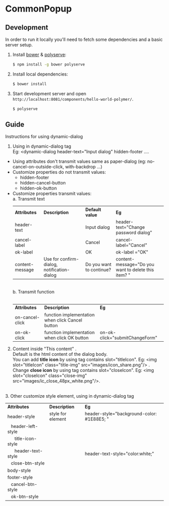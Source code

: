 
# CommonPopup

## Development

In order to run it locally you'll need to fetch some dependencies and a basic server setup.

1. Install [bower](http://bower.io/) & [polyserve](https://npmjs.com/polyserve):

    ```sh
    $ npm install -g bower polyserve
    ```

2. Install local dependencies:

    ```sh
    $ bower install
    ```

3. Start development server and open `http://localhost:8081/components/hello-world-polymer/`.

    ```sh
    $ polyserve
    ```
## Guide
Instructions for using dynamic-dialog<br>
1. Using in dynamic-dialog tag <br>
Eg: <dynamic-dialog header-text="Input dialog" hidden-footer ....
- Using attributes don't transmit values same as paper-dialog 
(eg: no-cancel-on-outside-click, with-backdrop ...)
- Customize properties do not transmit values:
    + hidden-footer
    + hidden-cancel-button
    + hidden-ok-button
- Customize properties transmit values:<br>
    a. Transmit text<br>
    <table>
        <tr>
            <td><b>Attributes</b></td>
            <td><b>Description</b></td>
            <td><b>Default value</b></td>
            <td><b>Eg</b></td>
        </tr>
        <tr>
            <td>header-text</td>
            <td></td>
            <td>Input dialog</td>
            <td>header-text="Change password dialog"</td>
        </tr>
        <tr>
            <td>cancel-label</td>
            <td></td>
            <td>Cancel</td>
            <td>cancel-label="Cancel"</td>
        </tr>
        <tr>
            <td>ok-label</td>
            <td></td>
            <td>OK</td>
            <td>ok-label ="OK"</td>
        </tr>
        <tr>
            <td>content-message</td>
            <td>Use for confirm-dialog, notification-dialog</td>
            <td>Do you want to continue?</td>
            <td>content-message="Do you want to delete this item?   "</td>
        </tr>
    </table>
    <br>
    b. Transmit function<br>
    <br>
    <table>
        <tr>
            <td><b>Attributes</b></td>
            <td><b>Description</b></td>
            <td><b>Eg</b></td>
        </tr>
        <tr>
            <td>on-cancel-click</td>
            <td>function implementation when click Cancel button</td>
            <td></td>
        </tr>
        <tr>
            <td>on-ok-click</td>
            <td>function implementation when click OK button</td>
            <td>on-ok-click="submitChangeForm"</td>
        </tr>
    </table>
2. Content inside <dynamic-dialog>"This content" </dynamic-dialog>.<br>
    Default is the html content of the dialog body.<br>
    You can add **title icon** by using tag contains slot="titleIcon".
    Eg: \<img slot="titleIcon" class="title-img" src="images/icon_share.png"/> .<br>
    Change **close icon** by using tag contains slot="closeIcon".
    Eg: \<img slot="closeIcon" class="close-img" src="images/ic_close_48px_white.png"/>. 
<br>
3. Other customize style element, using in dynamic-dialog tag <br>
    <table>
        <tr>
            <td><b>Attributes</b></td>
            <td><b>Description</b></td>
            <td><b>Eg</b></td>
        </tr>
        <tr>
            <td>header-style</td>
            <td>style for element</td>
            <td> header-style="background-color: #1E88E5; "</td>
        </tr>
        <tr>
            <td>&nbsp;&nbsp;&nbsp;header-left-style</td>
            <td></td>
            <td></td>
        </tr>
        <tr>
            <td>&nbsp;&nbsp;&nbsp;&nbsp;&nbsp;&nbsp;title-icon-style</td>
            <td></td>
            <td></td>
        </tr>
        <tr>
            <td>&nbsp;&nbsp;&nbsp;&nbsp;&nbsp;&nbsp;header-text-style</td>
            <td></td>
            <td>header-text-style="color:white;"</td>
        </tr>
        <tr>
            <td>&nbsp;&nbsp;&nbsp;close-btn-style</td>
            <td></td>
            <td></td>
        </tr>
        <tr>
            <td>body-style</td>
            <td></td>
            <td></td>
        </tr>
        <tr>
            <td>footer-style</td>
            <td></td>
            <td></td>
        </tr>
        <tr>
            <td>&nbsp;&nbsp;&nbsp;cancel-btn-style</td>
            <td></td>
            <td></td>
        </tr>
        <tr>
            <td>&nbsp;&nbsp;&nbsp;ok-btn-style</td>
            <td></td>
            <td></td>
        </tr>
    </table>
